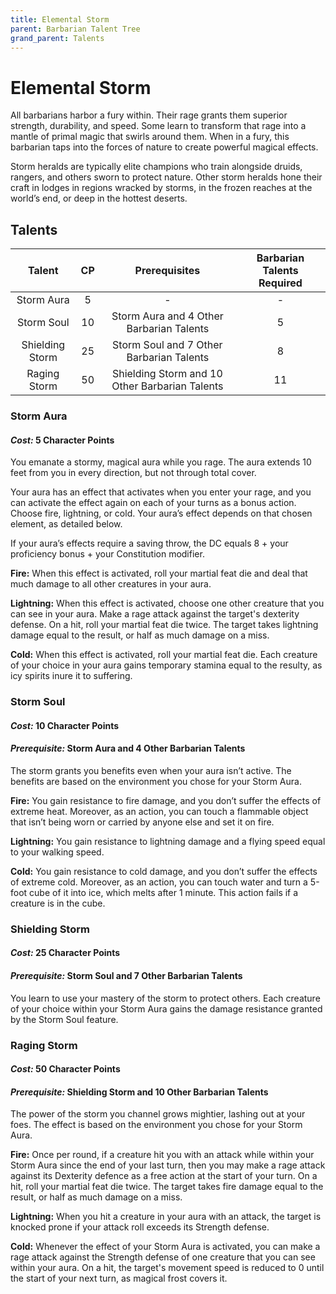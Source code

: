 ```yaml
---
title: Elemental Storm
parent: Barbarian Talent Tree
grand_parent: Talents
---
```


# Elemental Storm
All barbarians harbor a fury within. Their rage grants them superior strength, durability, and speed. Some learn to transform that rage into a mantle of primal magic that swirls around them. When in a fury, this barbarian taps into the forces of nature to create powerful magical effects.

Storm heralds are typically elite champions who train alongside druids, rangers, and others sworn to protect nature. Other storm heralds hone their craft in lodges in regions wracked by storms, in the frozen reaches at the world’s end, or deep in the hottest deserts.

## Talents

| Talent | CP | Prerequisites | Barbarian Talents Required |
|:------:|:--:|:-------------:|:--------------------------:|
| Storm Aura | 5  | - | - |
| Storm Soul| 10 | Storm Aura and 4 Other Barbarian Talents | 5 |
| Shielding Storm | 25 | Storm Soul and 7 Other Barbarian Talents | 8 |
| Raging Storm | 50 | Shielding Storm and 10 Other Barbarian Talents | 11 |

### Storm Aura
#### *Cost:* 5 Character Points
You emanate a stormy, magical aura while you rage. The aura extends 10 feet from you in every direction, but not through total cover.

Your aura has an effect that activates when you enter your rage, and you can activate the effect again on each of your turns as a bonus action. Choose fire, lightning, or cold. Your aura’s effect depends on that chosen element, as detailed below.

If your aura’s effects require a saving throw, the DC equals 8 + your proficiency bonus + your Constitution modifier.

**Fire:** When this effect is activated, roll your martial feat die and deal that much damage to all other creatures in your aura.

**Lightning:** When this effect is activated, choose one other creature that you can see in your aura. Make a rage attack against the target's dexterity defense. On a hit, roll your martial feat die twice. The target takes lightning damage equal to the result, or half as much damage on a miss.

**Cold:** When this effect is activated, roll your martial feat die. Each creature of your choice in your aura gains temporary stamina equal to the resulty, as icy spirits inure it to suffering.

### Storm Soul
#### *Cost:* 10 Character Points
#### *Prerequisite:* Storm Aura and 4 Other Barbarian Talents
The storm grants you benefits even when your aura isn’t active. The benefits are based on the environment you chose for your Storm Aura.

**Fire:** You gain resistance to fire damage, and you don’t suffer the effects of extreme heat. Moreover, as an action, you can touch a flammable object that isn’t being worn or carried by anyone else and set it on fire.

**Lightning:** You gain resistance to lightning damage and a flying speed equal to your walking speed.

**Cold:** You gain resistance to cold damage, and you don’t suffer the effects of extreme cold. Moreover, as an action, you can touch water and turn a 5-foot cube of it into ice, which melts after 1 minute. This action fails if a creature is in the cube.

### Shielding Storm
#### *Cost:* 25 Character Points
#### *Prerequisite:* Storm Soul and 7 Other Barbarian Talents
You learn to use your mastery of the storm to protect others. Each creature of your choice within your Storm Aura gains the damage resistance granted by the Storm Soul feature.

### Raging Storm
#### *Cost:* 50 Character Points
#### *Prerequisite:* Shielding Storm and 10 Other Barbarian Talents
The power of the storm you channel grows mightier, lashing out at your foes. The effect is based on the environment you chose for your Storm Aura.

**Fire:** Once per round, if a creature hit you with an attack while within your Storm Aura since the end of your last turn, then you may make a rage attack against its Dexterity defence as a free action at the start of your turn. On a hit, roll your martial feat die twice. The target takes fire damage equal to the result, or half as much damage on a miss.

**Lightning:** When you hit a creature in your aura with an attack, the target is knocked prone if your attack roll exceeds its Strength defense.

**Cold:** Whenever the effect of your Storm Aura is activated, you can make a rage attack against the Strength defense of one creature that you can see within your aura. On a hit, the target's movement speed is reduced to 0 until the start of your next turn, as magical frost covers it.
